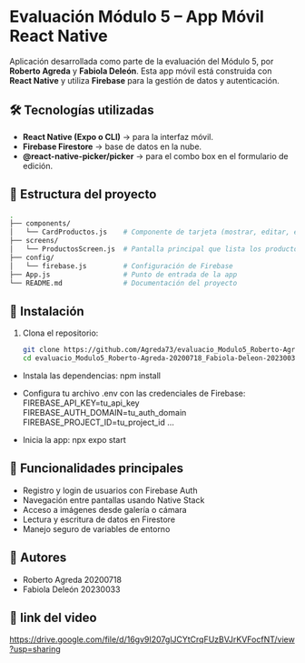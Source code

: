 # Evaluación Módulo 5 – App Móvil React Native

Aplicación desarrollada como parte de la evaluación del Módulo 5, por **Roberto Agreda** y **Fabiola Deleón**. Esta app móvil está construida con **React Native** y utiliza **Firebase** para la gestión de datos y autenticación.

## 🛠️ Tecnologías utilizadas

- **React Native (Expo o CLI)** → para la interfaz móvil.  
- **Firebase Firestore** → base de datos en la nube.  
- **@react-native-picker/picker** → para el combo box en el formulario de edición.  

## 📂 Estructura del proyecto
```bash
.
├── components/
│   └── CardProductos.js    # Componente de tarjeta (mostrar, editar, eliminar)
├── screens/
│   └── ProductosScreen.js  # Pantalla principal que lista los productos
├── config/
│   └── firebase.js         # Configuración de Firebase
├── App.js                  # Punto de entrada de la app
└── README.md               # Documentación del proyecto
````


## 🚀 Instalación

1. Clona el repositorio:
   ```bash
   git clone https://github.com/Agreda73/evaluacio_Modulo5_Roberto-Agreda-20200718_Fabiola-Deleon-20230036.git
   cd evaluacio_Modulo5_Roberto-Agreda-20200718_Fabiola-Deleon-20230036

- Instala las dependencias:
npm install
- Configura tu archivo .env con las credenciales de Firebase:
FIREBASE_API_KEY=tu_api_key
FIREBASE_AUTH_DOMAIN=tu_auth_domain
FIREBASE_PROJECT_ID=tu_project_id
...


- Inicia la app:
npx expo start


## 🔧 Funcionalidades principales
- Registro y login de usuarios con Firebase Auth
- Navegación entre pantallas usando Native Stack
- Acceso a imágenes desde galería o cámara
- Lectura y escritura de datos en Firestore
- Manejo seguro de variables de entorno

## 👥 Autores
- Roberto Agreda 20200718
- Fabiola Deleón 20230033

##  🎥 link del video 

https://drive.google.com/file/d/16gv9I207glJCYtCrqFUzBVJrKVFocfNT/view?usp=sharing
